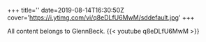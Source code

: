 +++
title=''
date=2019-08-14T16:30:50Z
cover='https://i.ytimg.com/vi/q8eDLfU6MwM/sddefault.jpg'
+++

All content belongs to GlennBeck.
{{< youtube q8eDLfU6MwM >}}
